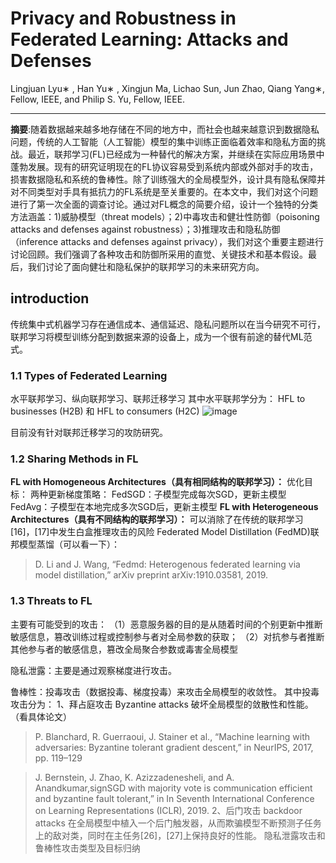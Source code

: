 Privacy and Robustness in Federated Learning: Attacks and Defenses
=
Lingjuan Lyu∗ , Han Yu∗ , Xingjun Ma, Lichao Sun, Jun Zhao, Qiang Yang∗, Fellow, IEEE, and Philip S. Yu, Fellow, IEEE.
***
**摘要**:随着数据越来越多地存储在不同的地方中，而社会也越来越意识到数据隐私问题，传统的人工智能（人工智能）模型的集中训练正面临着效率和隐私方面的挑战。最近，联邦学习(FL)已经成为一种替代的解决方案，并继续在实际应用场景中蓬勃发展。现有的研究证明现在的FL协议容易受到系统内部或外部对手的攻击，损害数据隐私和系统的鲁棒性。除了训练强大的全局模型外，设计具有隐私保障并对不同类型对手具有抵抗力的FL系统是至关重要的。在本文中，我们对这个问题进行了第一次全面的调查讨论。通过对FL概念的简要介绍，设计一个独特的分类方法涵盖：1)威胁模型（threat models）；2)中毒攻击和健壮性防御（poisoning attacks and defenses against robustness）；3)推理攻击和隐私防御（inference attacks and defenses against privacy），我们对这个重要主题进行讨论回顾。我们强调了各种攻击和防御所采用的直觉、关键技术和基本假设。最后，我们讨论了面向健壮和隐私保护的联邦学习的未来研究方向。
## introduction
传统集中式机器学习存在通信成本、通信延迟、隐私问题所以在当今研究不可行，联邦学习将模型训练分配到数据来源的设备上，成为一个很有前途的替代ML范式。
### 1.1  Types of Federated Learning
水平联邦学习、纵向联邦学习、联邦迁移学习
其中水平联邦学分为： HFL to businesses (H2B) 和 HFL to consumers (H2C)
![image](https://user-images.githubusercontent.com/65484555/129474323-74fcefb1-de7a-4e3d-a0c8-9b9867585f68.png)

目前没有针对联邦迁移学习的攻防研究。
### 1.2 Sharing Methods in FL
**FL with Homogeneous Architectures（具有相同结构的联邦学习）：**
优化目标：
两种更新梯度策略：
FedSGD：子模型完成每次SGD，更新主模型
FedAvg：子模型在本地完成多次SGD后，更新主模型
**FL with Heterogeneous Architectures（具有不同结构的联邦学习）：**
可以消除了在传统的联邦学习[16]，[17]中发生白盒推理攻击的风险
 Federated Model Distillation (FedMD)联邦模型蒸馏（可以看一下）：
> D. Li and J. Wang, “Fedmd: Heterogenous federated learning via model distillation,” arXiv preprint arXiv:1910.03581, 2019.
### 1.3 Threats to FL
主要有可能受到的攻击：
（1）恶意服务器的目的是从随着时间的个别更新中推断敏感信息，篡改训练过程或控制参与者对全局参数的获取；
（2）对抗参与者推断其他参与者的敏感信息，篡改全局聚合参数或毒害全局模型

隐私泄露：主要是通过观察梯度进行攻击。

鲁棒性：投毒攻击（数据投毒、梯度投毒）来攻击全局模型的收敛性。
其中投毒攻击分为：
1、拜占庭攻击 Byzantine attacks 破坏全局模型的敛散性和性能。（看具体论文）
> P. Blanchard, R. Guerraoui, J. Stainer et al., “Machine learning with adversaries: Byzantine tolerant gradient descent,” in NeurIPS, 2017, pp. 119–129

> J. Bernstein, J. Zhao, K. Azizzadenesheli, and A. Anandkumar,signSGD with majority vote is communication efficient and byzantine fault tolerant,” in In Seventh International Conference on Learning Representations (ICLR), 2019.
2、后门攻击 backdoor attacks 在全局模型中植入一个后门触发器，从而欺骗模型不断预测子任务上的敌对类，同时在主任务[26]，[27]上保持良好的性能。
隐私泄露攻击和鲁棒性攻击类型及目标归纳



